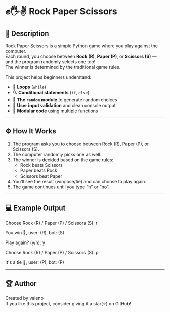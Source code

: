 # ✊🖐️✌️ Rock Paper Scissors

## 📝 Description
Rock Paper Scissors is a simple Python game where you play against the computer.  
Each round, you choose between **Rock (R)**, **Paper (P)**, or **Scissors (S)** — and the program randomly selects one too!  
The winner is determined by the traditional game rules.

This project helps beginners understand:
* 🔁 **Loops** (`while`)
* 🔍 **Conditional statements** (`if`, `else`)
* 🎲 **The `random` module** to generate random choices
* 💬 **User input validation** and clean console output
* 🧩 **Modular code** using multiple functions

---

## ⚙️ How It Works
1. The program asks you to choose between Rock (R), Paper (P), or Scissors (S).  
2. The computer randomly picks one as well.  
3. The winner is decided based on the game rules:
   - Rock beats Scissors  
   - Paper beats Rock  
   - Scissors beat Paper  
4. You’ll see the result (win/lose/tie) and can choose to play again.  
5. The game continues until you type “n” or “no”.

---

## 💻 Example Output
Choose Rock (R) / Paper (P) / Scissors (S): r

You win 🥇, user: (R), bot: (S)

Play again? (y/n): y

Choose Rock (R) / Paper (P) / Scissors (S): p

It's a tie 👏, user: (P), bot: (P)

---

## 🏆 Author
Created by valeno <br>
If you like this project, consider giving it a star(⭐) on GitHub!

